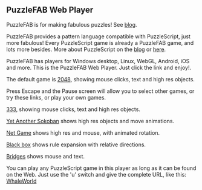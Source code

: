 ## PuzzleFAB Web Player

PuzzleFAB is for making fabulous puzzles! 
See [blog](http://www.polyomino.com/PuzzleFAB).

PuzzleFAB provides a pattern language compatible with PuzzleScript, just more fabulous!
Every PuzzleScript game is already a PuzzleFAB game, and lots more besides.
More about PuzzleScript on the [blog](http://www.polyomino.com/puzzlescript) or [here](https://www.puzzlescript.net).

PuzzleFAB has players for Windows desktop, Linux, WebGL, Android, iOS and more. 
This is the PuzzleFAB Web Player. Just click the link and enjoy!.

The default game is [2048](https://david-pfx.github.io/PuzzleFABweb/WebGL), showing mouse clicks, text and high res objects.

Press Escape and the Pause screen will allow you to select other games, or try these links, or play your own games.

[333](https://david-pfx.github.io/PuzzleFABweb/WebGL/?p=Puzzles/New/333.txt), showing mouse clicks, text and high res objects.

[Yet Another Sokoban](https://david-pfx.github.io/PuzzleFABweb/WebGL/?p=Puzzles/New/yasban.txt) shows high res objects and move animations.

[Net Game](https://david-pfx.github.io/PuzzleFABweb/WebGL?p=Puzzles/New/netgame.txt) shows high res and mouse, with animated rotation.

[Black box](https://david-pfx.github.io/PuzzleFABweb/WebGL?p=Puzzles/New/black_box.txt) shows rule expansion with relative directions.

[Bridges](https://david-pfx.github.io/PuzzleFABweb/WebGL?p=Puzzles/New/bridges.txt) shows mouse and text.

You can play any PuzzleScript game in this player as long as it can be found on the Web. Just use the 'u' switch and give the complete URL, like this: 
[WhaleWorld](https://david-pfx.github.io/PuzzleFABweb/WebGL?u=https://david-pfx.github.io/PuzzleFABweb/whaleworld.txt)
